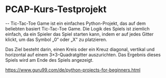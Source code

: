 # PCAP-Kurs-Testprojekt
 --
Tic-Tac-Toe Game ist ein einfaches Python-Projekt, das auf dem beliebten basiert Tic-Tac-Toe Game. Die Logik des Spiels ist ziemlich einfach, da ein Spieler das Spiel starten kann, indem er auf jedes Gitter klickt, um das Symbol „0“ oder „X“ zu platzieren.

Das Ziel besteht darin, einen Kreis oder ein Kreuz diagonal, vertikal und horizontal auf einem 3×3-Quadratgitter auszurichten. Das Ergebnis dieses Spiels wird am Ende des Spiels angezeigt.

https://www.guru99.com/de/python-projects-for-beginners.html

